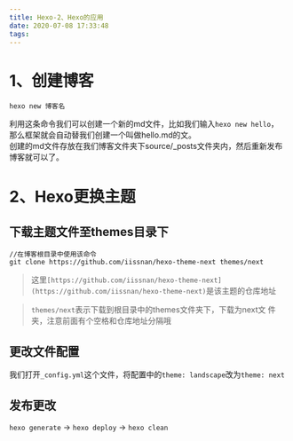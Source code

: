 ```yaml
---
title: Hexo-2、Hexo的应用
date: 2020-07-08 17:33:48
tags:
---
```

<a name="3a3636e1"></a>
# 1、创建博客
```
hexo new 博客名
```
利用这条命令我们可以创建一个新的md文件，比如我们输入`hexo new hello`，<br />那么框架就会自动替我们创建一个叫做hello.md的文。<br />创建的md文件存放在我们博客文件夹下source/_posts文件夹内，然后重新发布博客就可以了。
<a name="beb9b908"></a>
# 2、Hexo更换主题
<a name="3cbb5269"></a>
## 下载主题文件至themes目录下
```
//在博客根目录中使用该命令
git clone https://github.com/iissnan/hexo-theme-next themes/next
```


> 这里`[https://github.com/iissnan/hexo-theme-next](https://github.com/iissnan/hexo-theme-next)`是该主题的仓库地址



> `themes/next`表示下载到根目录中的themes文件夹下，下载为next文
> 件夹，注意前面有个空格和仓库地址分隔哦

<a name="95cb21c7"></a>
## 更改文件配置
我们打开`_config.yml`这个文件，将配置中的`theme: landscape`改为`theme: next`
<a name="f6cb763b"></a>
## 发布更改
`hexo generate` -> `hexo deploy` -> `hexo clean` 
